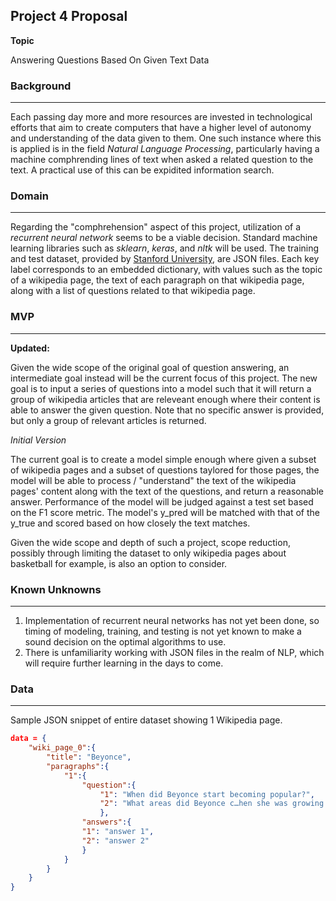 ## Project 4 Proposal

**Topic**

Answering Questions Based On Given Text Data



### Background

------

Each passing day more and more resources are invested in technological efforts that aim to create computers that have a higher level of autonomy and understanding of the data given to them. One such instance where this is applied is in the field *Natural Language Processing*, particularly having a machine comphrending lines of text when asked a related question to the text. A practical use of this can be expidited information search.



### Domain

------

Regarding the "comphrehension" aspect of this project, utilization of a *recurrent neural network* seems to be a viable decision. Standard machine learning libraries such as *sklearn*, *keras*, and *nltk* will be used. The training and test dataset, provided by [Stanford University](https://rajpurkar.github.io/SQuAD-explorer/), are JSON files. Each key label corresponds to an embedded dictionary, with values such as the topic of a wikipedia page, the text of each paragraph on that wikipedia page, along with a list of questions related to that wikipedia page. 



### MVP

------

**Updated:**

Given the wide scope of the original goal of question answering, an intermediate goal instead will be the current focus of this project. The new goal is to input a series of questions into a model such that it will return a group of wikipedia articles that are releveant enough where their content is able to answer the given question. Note that no specific answer is provided, but only a group of relevant articles is returned. 



*Initial Version*

The current goal is to create a model simple enough where given a subset of wikipedia pages and a subset of questions taylored for those pages, the model will be able to process / "understand" the text of the wikipedia pages' content along with the text of the questions, and return a reasonable answer. Performance of the model will be judged against a test set based on the F1 score metric. The model's y_pred will be matched with that of the y_true and scored based on how closely the text matches.

Given the wide scope and depth of such a project, scope reduction, possibly through limiting the dataset to only wikipedia pages about basketball for example, is also an option to consider.



### Known Unknowns

------

1. Implementation of recurrent neural networks has not yet been done, so timing of modeling, training, and testing is not yet known to make a sound decision on the optimal algorithms to use.
2. There is unfamiliarity working with JSON files in the realm of NLP, which will require further learning in the days to come.

### Data

------

Sample JSON snippet of entire dataset showing 1 Wikipedia page. 

```json
data = {
    "wiki_page_0":{
        "title": "Beyonce",
        "paragraphs":{
            "1":{
                "question":{
                    "1": "When did Beyonce start becoming popular?",
                    "2": "What areas did Beyonce c…hen she was growing up?"
                    },
                "answers":{
                "1": "answer 1",
                "2": "answer 2"
                }
            }
        }
    }
}
```



